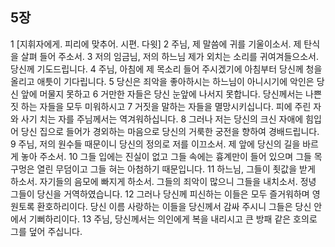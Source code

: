 ## 5장
1 [지휘자에게. 피리에 맞추어. 시편. 다윗]
2 주님, 제 말씀에 귀를 기울이소서. 제 탄식을 살펴 들어 주소서.
3 저의 임금님, 저의 하느님 제가 외치는 소리를 귀여겨들으소서. 당신께 기도드립니다.
4 주님, 아침에 제 목소리 들어 주시겠기에 아침부터 당신께 청을 올리고 애틋이 기다립니다.
5 당신은 죄악을 좋아하시는 하느님이 아니시기에 악인은 당신 앞에 머물지 못하고
6 거만한 자들은 당신 눈앞에 나서지 못합니다. 당신께서는 나쁜 짓 하는 자들을 모두 미워하시고
7 거짓을 말하는 자들을 멸망시키십니다. 피에 주린 자와 사기 치는 자를 주님께서는 역겨워하십니다.
8 그러나 저는 당신의 크신 자애에 힘입어 당신 집으로 들어가 경외하는 마음으로 당신의 거룩한 궁전을 향하여 경배드립니다.
9 주님, 저의 원수들 때문이니 당신의 정의로 저를 이끄소서. 제 앞에 당신의 길을 바르게 놓아 주소서.
10 그들 입에는 진실이 없고 그들 속에는 흉계만이 들어 있으며 그들 목구멍은 열린 무덤이고 그들 혀는 아첨하기 때문입니다.
11 하느님, 그들이 죗값을 받게 하소서. 자기들의 음모에 빠지게 하소서. 그들의 죄악이 많으니 그들을 내치소서. 정녕 그들이 당신을 거역하였습니다.
12 그러나 당신께 피신하는 이들은 모두 즐거워하며 영원토록 환호하리이다. 당신 이름 사랑하는 이들을 당신께서 감싸 주시니 그들은 당신 안에서 기뻐하리이다.
13 주님, 당신께서는 의인에게 복을 내리시고 큰 방패 같은 호의로 그를 덮어 주십니다.
